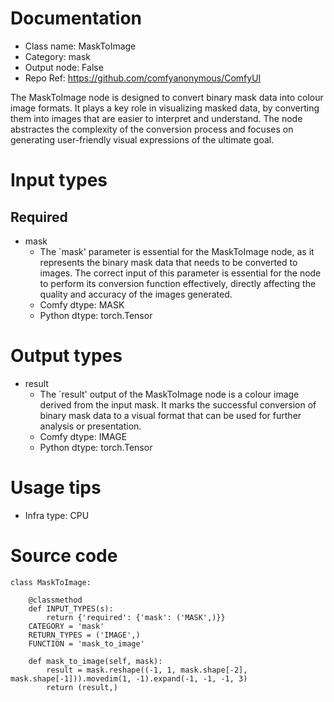 # Documentation
- Class name: MaskToImage
- Category: mask
- Output node: False
- Repo Ref: https://github.com/comfyanonymous/ComfyUI

The MaskToImage node is designed to convert binary mask data into colour image formats. It plays a key role in visualizing masked data, by converting them into images that are easier to interpret and understand. The node abstractes the complexity of the conversion process and focuses on generating user-friendly visual expressions of the ultimate goal.

# Input types
## Required
- mask
    - The `mask' parameter is essential for the MaskToImage node, as it represents the binary mask data that needs to be converted to images. The correct input of this parameter is essential for the node to perform its conversion function effectively, directly affecting the quality and accuracy of the images generated.
    - Comfy dtype: MASK
    - Python dtype: torch.Tensor

# Output types
- result
    - The `result' output of the MaskToImage node is a colour image derived from the input mask. It marks the successful conversion of binary mask data to a visual format that can be used for further analysis or presentation.
    - Comfy dtype: IMAGE
    - Python dtype: torch.Tensor

# Usage tips
- Infra type: CPU

# Source code
```
class MaskToImage:

    @classmethod
    def INPUT_TYPES(s):
        return {'required': {'mask': ('MASK',)}}
    CATEGORY = 'mask'
    RETURN_TYPES = ('IMAGE',)
    FUNCTION = 'mask_to_image'

    def mask_to_image(self, mask):
        result = mask.reshape((-1, 1, mask.shape[-2], mask.shape[-1])).movedim(1, -1).expand(-1, -1, -1, 3)
        return (result,)
```